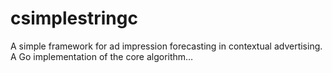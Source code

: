 # csimplestringc
A simple framework for ad impression forecasting in contextual advertising. A Go implementation of the core algorithm…
